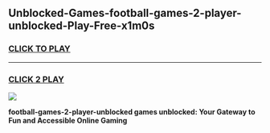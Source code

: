 
## Unblocked-Games-football-games-2-player-unblocked-Play-Free-x1m0s
<h3>
<a href="https://premium76.site?title=football-games-2-player-unblocked&ref=09A">CLICK TO PLAY</a></h3>
<hr>

<h3>
<a href="https://premium76.site?title=football-games-2-player-unblocked&ref=09A">CLICK 2 PLAY</a>
  
</h3>

<a href="https://premium76.site?title=football-games-2-player-unblocked&ref=09A"><img src="https://clearcache.store/games.png"></a>


**football-games-2-player-unblocked games unblocked: Your Gateway to Fun and Accessible Online Gaming**
